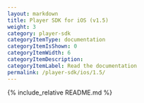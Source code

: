 ```yaml
---
layout: markdown
title: Player SDK for iOS (v1.5)
weight: 3
category: player-sdk
categoryItemType: documentation
categoryItemIsShown: 0
categoryItemWidth: 6
categoryItemDescription:
categoryItemLabel: Read the documentation
permalink: /player-sdk/ios/1.5/
---
```

{% include_relative README.md  %}

